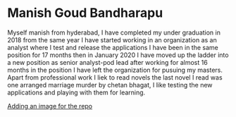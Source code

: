 # Manish Goud Bandharapu

Myself manish from hyderabad, I have completed my under graduation in 2018 from the same year I have started working in an organization as an analyst where I test and release the applications I have been in the same position for 17 months then in January 2020 I have moved up the ladder into a new position as senior analyst-pod lead after working for almost 16 months in the position I have left the organization for pusuing my masters. Apart from professional work I liek to read novels the last novel I read was one arranged marriage murder by chetan bhagat, I like testing the new applications and playing with them for learning.

[Adding an image for the repo](Image.jpg)
